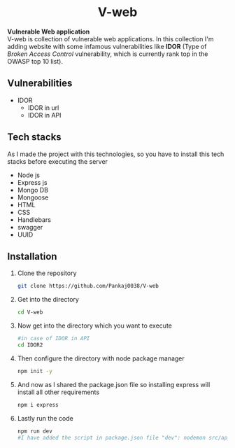 <h1 align="center">V-web</h1> 
<b>Vulnerable Web application</b> <br>
V-web is collection of vulnerable web applications. In this collection I'm adding website with some infamous vulnerabilities like <b>IDOR</b> (Type of <i>Broken Access Control</i> vulnerability, which is currently rank top in the OWASP top 10 list).

## Vulnerabilities
- IDOR
  - IDOR in url
  - IDOR in API

## Tech stacks
As I made the project with this technologies, so you have to install this tech stacks before executing the server
- Node js
- Express js
- Mongo DB
- Mongoose
- HTML
- CSS
- Handlebars
- swagger
- UUID

## Installation

1. Clone the repository
   ```bash
   git clone https://github.com/Pankaj0038/V-web
   ```
2. Get into the directory
   ```bash
   cd V-web
   ```
3. Now get into the directory which you want to execute
   ```bash
   #in case of IDOR in API
   cd IDOR2
   ```
4. Then configure the directory with node package manager
   ```bash
   npm init -y
   ```
5. And now as I shared the package.json file so installing express will install all other requirements
   ```bash
   npm i express
   ```
6. Lastly run the code
   ```bash
   npm run dev
   #I have added the script in package.json file "dev": nodemon src/app.js , that is why it will work
   ```
